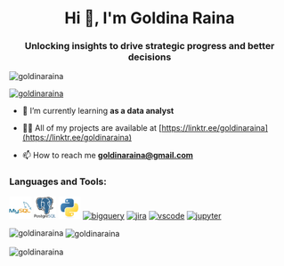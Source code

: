 <h1 align="center">Hi 👋, I'm Goldina Raina</h1>
<h3 align="center">Unlocking insights to drive strategic progress and better decisions</h3>

<p align="left"> <img src="https://komarev.com/ghpvc/?username=goldinaraina&label=Profile%20views&color=0e75b6&style=flat" alt="goldinaraina" /> </p>

<p align="left"> <a href="https://github.com/ryo-ma/github-profile-trophy"><img src="https://github-profile-trophy.vercel.app/?username=goldinaraina" alt="goldinaraina" /></a> </p>

- 🌱 I’m currently learning **as a data analyst**

- 👨‍💻 All of my projects are available at [https://linktr.ee/goldinaraina](https://linktr.ee/goldinaraina)

- 📫 How to reach me **goldinaraina@gmail.com**

<p align="left">
</p>

<h3 align="left">Languages and Tools:</h3>
<p align="left">
  <a href="https://www.mysql.com/" target="_blank" rel="noreferrer"><img src="https://raw.githubusercontent.com/devicons/devicon/master/icons/mysql/mysql-original-wordmark.svg" alt="mysql" width="40" height="40"/></a>
  <a href="https://www.postgresql.org" target="_blank" rel="noreferrer"><img src="https://raw.githubusercontent.com/devicons/devicon/master/icons/postgresql/postgresql-original-wordmark.svg" alt="postgresql" width="40" height="40"/></a>
  <a href="https://www.python.org" target="_blank" rel="noreferrer"><img src="https://raw.githubusercontent.com/devicons/devicon/master/icons/python/python-original.svg" alt="python" width="40" height="40"/></a>
  <a href="https://cloud.google.com/bigquery" target="_blank" rel="noreferrer"><img src="https://www.vectorlogo.zone/logos/google_bigquery/google_bigquery-icon.svg" alt="bigquery" width="40" height="40"/></a>
  <a href="https://www.atlassian.com/software/jira" target="_blank" rel="noreferrer"><img src="https://www.vectorlogo.zone/logos/atlassian_jira/atlassian_jira-icon.svg" alt="jira" width="40" height="40"/></a>
  <a href="https://code.visualstudio.com/" target="_blank" rel="noreferrer"><img src="https://upload.wikimedia.org/wikipedia/commons/9/9a/Visual_Studio_Code_1.35_icon.svg" alt="vscode" width="40" height="40"/></a>
<a href="https://jupyter.org/" target="_blank" rel="noreferrer"><img src="https://upload.wikimedia.org/wikipedia/commons/thumb/3/38/Jupyter_logo.svg/207px-Jupyter_logo.svg.png" alt="jupyter" width="40" height="40"/></a>

</p>

<p><img align="left" src="https://github-readme-stats.vercel.app/api/top-langs?username=goldinaraina&show_icons=true&locale=en&layout=compact" alt="goldinaraina" /></p>

<p>&nbsp;<img align="center" src="https://github-readme-stats.vercel.app/api?username=goldinaraina&show_icons=true&locale=en" alt="goldinaraina" /></p>

<p><img align="center" src="https://github-readme-streak-stats.herokuapp.com/?user=goldinaraina&" alt="goldinaraina" /></p>
